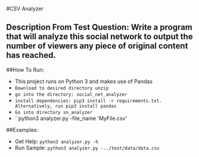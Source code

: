 
#CSV Analyzer

## Description From Test Question: Write a program that will analyze this social network to output the number of viewers any piece of original content has reached. 


##How To Run:
- This project runs on Python 3 and makes use of Pandas
- ``Download to desired directory unzip``
- ``go into the directory: social_net_analyzer``
- ``install dependencies: pip3 install -r requirements.txt. Alternatively, run pip3 install pandas``
- ``Go into directory sn_analyzer``
- ``python3 analyzer.py -file_name 'MyFile.csv'

##Examples:
- Get Help: ``python3 analyzer.py -h``
- Run Sample: ``python3 analyzer.py -../test/data/data.csv``
